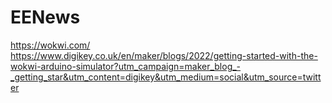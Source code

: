 # EENews

https://wokwi.com/
https://www.digikey.co.uk/en/maker/blogs/2022/getting-started-with-the-wokwi-arduino-simulator?utm_campaign=maker_blog_-_getting_star&utm_content=digikey&utm_medium=social&utm_source=twitter
